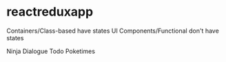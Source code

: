 # reactreduxapp

Containers/Class-based have states
UI Components/Functional don't have states

Ninja Dialogue
Todo
Poketimes
